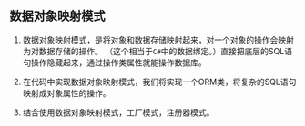 ## 数据对象映射模式

1.  数据对象映射模式，是将对象和数据存储映射起来，对一个对象的操作会映射为对数据存储的操作。
（这个相当于`C#`中的数据绑定。）直接把底层的SQL语句操作隐藏起来，通过操作类属性就能操作数据库。

2. 在代码中实现数据对象映射模式，我们将实现一个ORM类，将复杂的SQL语句映射成对象属性的操作。

3. 结合使用数据对象映射模式，工厂模式，注册器模式。
